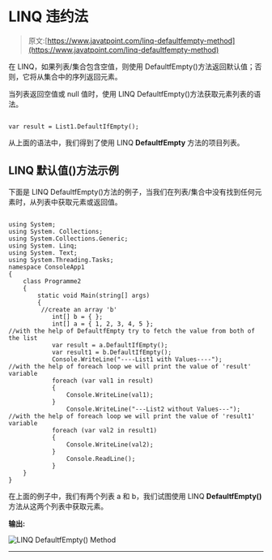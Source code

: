 # LINQ 违约法

> 原文:[https://www.javatpoint.com/linq-defaultfempty-method](https://www.javatpoint.com/linq-defaultfempty-method)

在 LINQ，如果列表/集合包含空值，则使用 DefaultfEmpty()方法返回默认值；否则，它将从集合中的序列返回元素。

当列表返回空值或 null 值时，使用 LINQ DefaultfEmpty()方法获取元素列表的语法。

```

var result = List1.DefaultIfEmpty();

```

从上面的语法中，我们得到了使用 LINQ **DefaultfEmpty** 方法的项目列表。

## LINQ 默认值()方法示例

下面是 LINQ DefaultfEmpty()方法的例子，当我们在列表/集合中没有找到任何元素时，从列表中获取元素或返回值。

```

using System;
using System. Collections;
using System.Collections.Generic;
using System. Linq;
using System. Text;
using System.Threading.Tasks;
namespace ConsoleApp1
{
    class Programme2
    {
        static void Main(string[] args)
        {   
         //create an array 'b'        
            int[] b = { };
            int[] a = { 1, 2, 3, 4, 5 };
//with the help of DefaultfEmpty try to fetch the value from both of the list
            var result = a.DefaultIfEmpty();
            var result1 = b.DefaultIfEmpty();
            Console.WriteLine("----List1 with Values----");
//with the help of foreach loop we will print the value of 'result' variable 
            foreach (var val1 in result)
            {
                Console.WriteLine(val1);
            }
                Console.WriteLine("---List2 without Values---");
//with the help of foreach loop we will print the value of 'result1' variable 
            foreach (var val2 in result1)
            {
                Console.WriteLine(val2);
            }
                Console.ReadLine();
            }
    }
}

```

在上面的例子中，我们有两个列表 a 和 b，我们试图使用 LINQ **DefaultfEmpty()** 方法从这两个列表中获取元素。

**输出:**

![LINQ DefaultfEmpty() Method](../Images/22d8938a15634bca05c4e6a3f4278024.png)

* * *